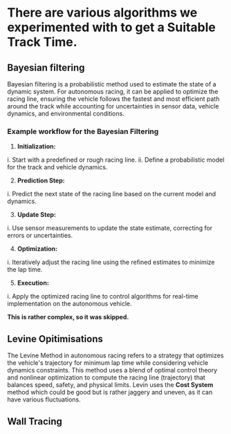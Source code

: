 # There are various algorithms we experimented with to get a Suitable Track Time. 

## Bayesian filtering

Bayesian filtering is a probabilistic method used to estimate the state of a dynamic system. For autonomous racing, it can be applied to optimize the racing line, ensuring the vehicle follows the fastest and most efficient path around the track while accounting for uncertainties in sensor data, vehicle dynamics, and environmental conditions.

### Example workflow for the Bayesian Filtering 

1. **Initialization:**

i. Start with a predefined or rough racing line.
ii. Define a probabilistic model for the track and vehicle dynamics.

2. **Prediction Step:**

i. Predict the next state of the racing line based on the current model and dynamics.

3. **Update Step:**

i. Use sensor measurements to update the state estimate, correcting for errors or uncertainties.

4. **Optimization:**

i. Iteratively adjust the racing line using the refined estimates to minimize the lap time.

5. **Execution:**

i. Apply the optimized racing line to control algorithms for real-time implementation on the autonomous vehicle.

**This is rather complex, so it was skipped.**

## Levine Opitimisations 

The Levine Method in autonomous racing refers to a strategy that optimizes the vehicle's trajectory for minimum lap time while considering vehicle dynamics constraints. This method uses a blend of optimal control theory and nonlinear optimization to compute the racing line (trajectory) that balances speed, safety, and physical limits. Levin uses the **Cost System** method which could be good but is rather jaggery and uneven, as it can have various fluctuations. 

## Wall Tracing
